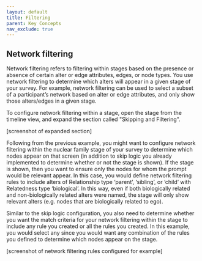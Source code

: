 ```yaml
---
layout: default
title: Filtering
parent: Key Concepts
nav_exclude: true
---
```

## Network filtering

Network filtering refers to filtering within stages based on the presence or absence of certain alter or edge attributes, edges, or node types. You use network filtering to determine which alters will appear in a given stage of your survey. For example, network filtering can be used to select a subset of a participant’s network based on alter or edge attributes, and only show those alters/edges in a given stage. 

To configure network filtering within a stage, open the stage from the timeline view, and expand the section called "Skipping and Filtering". 

[screenshot of expanded section]

Following from the previous example, you might want to configure network filtering within the nuclear family stage of your survey to determine which nodes appear on that screen (in addition to skip logic you already implemented to determine whether or not the stage is shown). If the stage is shown, then you want to ensure only the nodes for whom the prompt would be relevant appear. In this case, you would define network filtering rules to include alters of Relationship type ‘parent’, ‘sibling’, or ‘child’ with Relatedness type ‘biological’. In this way, even if both biologically related and non-biologically related alters were named, the stage will only show relevant alters (e.g. nodes that are biologically related to ego).  

Similar to the skip logic configuration, you also need to determine whether you want the match criteria for your network filtering within the stage to include any rule you created or all the rules you created. In this example, you would select any since you would want any combination of the rules you defined to determine which nodes appear on the stage. 

[screenshot of network filtering rules configured for example]
